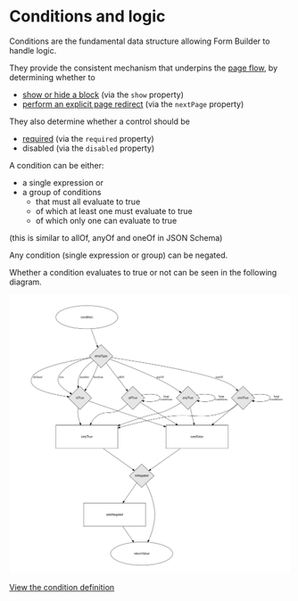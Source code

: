 # Conditions and logic

Conditions are the fundamental data structure allowing Form Builder to handle logic. 

They provide the consistent mechanism that underpins the [page flow](flow), by determining whether to

- [show or hide a block](block-show) (via the `show` property)
- [perform an explicit page redirect](flow) (via the `nextPage` property)

They also determine whether a control should be 
- [required](validation) (via the `required` property)
- disabled (via the `disabled` property)

A condition can be either:

- a single expression or
- a group of conditions
  - that must all evaluate to true
  - of which at least one must evaluate to true
  - of which only one can evaluate to true

(this is similar to allOf, anyOf and oneOf in JSON Schema)

Any condition (single expression or group) can be negated.

Whether a condition evaluates to true or not can be seen in the following diagram.

[![Condition evaluation diagram](images/condition.schema.svg)](images/condition.schema.svg)

[View the condition definition](/definition/condition)